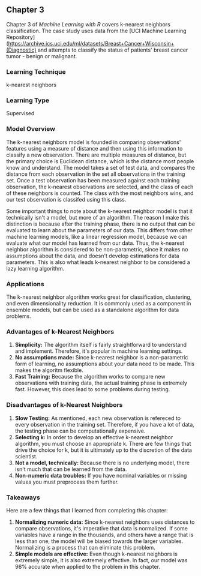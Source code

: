 ## Chapter 3
Chapter 3 of *Machine Learning with R* covers k-nearest neighbors classification. 
The case study uses data from the [UCI Machine Learning Repository](https://archive.ics.uci.edu/ml/datasets/Breast+Cancer+Wisconsin+(Diagnostic) 
and attempts to classify the status of patients' breast cancer tumor - benign or 
malignant. 

### Learning Technique
k-nearest neighbors

### Learning Type
Supervised

### Model Overview
The k-nearest neighbors model is founded in comparing observations' features
using a measure of distance and then using this information to classify a new observation. 
There are multiple measures of distance, but the primary choice is Euclidean distance, 
which is the distance most people know and understand. The model takes a set of test data, and compares the distance from each observation in the set all observations in the training set. Once a test observation has been measured against each training observation, the k-nearest observations are selected, and the class of each of these neighbors is counted. The class with the most neighbors wins, and our test observation is classifed using this class. 

Some important things to note about the k-nearest neighbor model is that it technically
isn't a model, but more of an algorithm. The reason I make this distinction is because
after the training phase, there is no output that can be evaluated to learn about the
parameters of our data. This differs from other machine learning models, like a linear
regression model, because we can evaluate what our model has learned from our data. 
Thus, the k-nearest neighbor algorithm is considered to be non-parametric, since it
makes no assumptions about the data, and doesn't develop estimations for data parameters. 
This is also what leads k-nearest neighbor to be considered a lazy learning algorithm. 

### Applications
The k-nearest neighbor algorithm works great for classification, clustering, and 
even dimensionality reduction. It is commonly used as a component in ensemble models, 
but can be used as a standalone algorithm for data problems. 

### Advantages of k-Nearest Neighbors
1. **Simplicity:** The algorithm itself is fairly straightforward to understand
and implement. Therefore, it's popular in machine learning settings. 
2. **No assumptions made:** Since k-nearest neighbor is a non-parametric form of 
learning, no assumptions about your data need to be made. This makes the algoritm
flexible. 
3. **Fast Training:** Because the algorithm works to compare new observations with
training data, the actual training phase is extremely fast. However, this does lead 
to some problems during testing. 

### Disadvantages of k-Nearest Neighbors
1. **Slow Testing:** As mentioned, each new observation is refereced to every observation
in the training set. Therefore, if you have a lot of data, the testing phase can be
computationally expensive. 
2. **Selecting k:** In order to develop an effective k-nearest neighbor algorithm, 
you must choose an appropriate k. There are few things that drive the choice for k, 
but it is ultimately up to the discretion of the data scientist. 
3. **Not a model, technically:** Because there is no underlying model, there isn't
much that can be learned from the data.
4. **Non-numeric data troubles:** If you have nominal variables or missing values 
you must preprocess them further. 

### Takeaways 
Here are a few things that I learned from completing this chapter:

1. **Normalizing numeric data:** Since k-nearest neighbors uses distances to 
compare observations, it's imperative that data is normalized. If some variables
have a range in the thousands, and others have a range that is less than one, the 
model will be biased towards the larger variables. Normalizing is a process that 
can eliminate this problem. 
2. **Simple models are effective:** Even though k-nearest neighbors is extremely simple,
it is also extremely effective. In fact, our model was 98% accurate when applied to the
problem in this chapter. 







